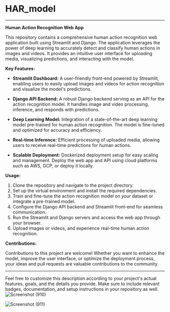 # HAR_model



---

**Human Action Recognition Web App**

This repository contains a comprehensive human action recognition web application built using Streamlit and Django. The application leverages the power of deep learning to accurately detect and classify human actions in images and videos. It provides an intuitive user interface for uploading media, visualizing predictions, and interacting with the model.

**Key Features:**

- **Streamlit Dashboard:** A user-friendly front-end powered by Streamlit, enabling users to easily upload images and videos for action recognition and visualize the model's predictions.

- **Django API Backend:** A robust Django backend serving as an API for the action recognition model. It handles image and video processing, inference, and responds with predictions.

- **Deep Learning Model:** Integration of a state-of-the-art deep learning model pre-trained for human action recognition. The model is fine-tuned and optimized for accuracy and efficiency.

- **Real-time Inference:** Efficient processing of uploaded media, allowing users to receive real-time predictions for human actions.

- **Scalable Deployment:** Dockerized deployment setup for easy scaling and management. Deploy the web app and API using cloud platforms such as AWS, GCP, or deploy it locally.

**Usage:**

1. Clone the repository and navigate to the project directory.
2. Set up the virtual environment and install the required dependencies.
3. Train and fine-tune the action recognition model on your dataset or integrate a pre-trained model.
4. Configure the Django API backend and Streamlit front-end for seamless communication.
5. Run the Streamlit and Django servers and access the web app through your browser.
6. Upload images or videos, and experience real-time human action recognition.

**Contributions:**

Contributions to this project are welcome! Whether you want to enhance the model, improve the user interface, or optimize the deployment process, your ideas and pull requests are valuable contributions to the community.




---

Feel free to customize this description according to your project's actual features, goals, and the details you provide. Make sure to include relevant badges, documentation, and setup instructions in your repository as well.![Screenshot (910)](https://github.com/Atulpancharia/HAR_model/assets/87235496/84265908-0734-4216-9b8d-8e22c73b4222)


![Screenshot (911)](https://github.com/Atulpancharia/HAR_model/assets/87235496/078df7a3-1ed4-48f9-9dff-a035c45f892f)
